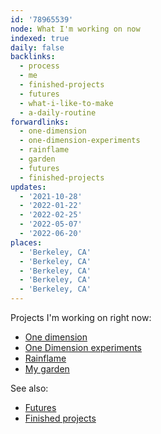 ```yaml
---
id: '78965539'
node: What I'm working on now
indexed: true
daily: false
backlinks:
  - process
  - me
  - finished-projects
  - futures
  - what-i-like-to-make
  - a-daily-routine
forwardlinks:
  - one-dimension
  - one-dimension-experiments
  - rainflame
  - garden
  - futures
  - finished-projects
updates:
  - '2021-10-28'
  - '2022-01-22'
  - '2022-02-25'
  - '2022-05-07'
  - '2022-06-20'
places:
  - 'Berkeley, CA'
  - 'Berkeley, CA'
  - 'Berkeley, CA'
  - 'Berkeley, CA'
  - 'Berkeley, CA'
---
```


Projects I'm working on right now:

- [One dimension](one-dimension.md)
- [One Dimension experiments](one-dimension-experiments.md)
- [Rainflame](rainflame.md)
- [My garden](garden.md)

See also:

- [Futures](futures.md)
- [Finished projects](finished-projects.md)
